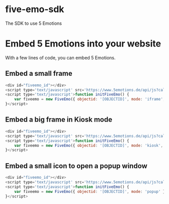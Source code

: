 # five-emo-sdk
The SDK to use 5 Emotions

# Embed 5 Emotions into your website

With a few lines of code, you can embed 5 Emotions.

## Embed a small frame 
```js
<div id="fiveemo_id"></div>
<script type='text/javascript' src='https://www.5emotions.de/api/js?callback=initFiveEmo' async defer></script>
<script type='text/javascript'>function initFiveEmo() {
    var fiveemo = new FiveEmo({ objectid: '[OBJECTID]', mode: 'iframe', width: '200px', height: '50px' });
}</script>
```

## Embed a big frame in Kiosk mode 
```js
<div id="fiveemo_id"></div>
<script type='text/javascript' src='https://www.5emotions.de/api/js?callback=initFiveEmo' async defer></script>
<script type='text/javascript'>function initFiveEmo() {
    var fiveemo = new FiveEmo({ objectid: '[OBJECTID]', mode: 'kiosk', width: '100%', height: '600px' });
}</script>
```

## Embed a small icon to open a popup window 
```js
<div id="fiveemo_id"></div>
<script type='text/javascript' src='https://www.5emotions.de/api/js?callback=initFiveEmo' async defer></script>
<script type='text/javascript'>function initFiveEmo() {
    var fiveemo = new FiveEmo({ objectid: '[OBJECTID]', mode: 'popup' });
}</script>
```
